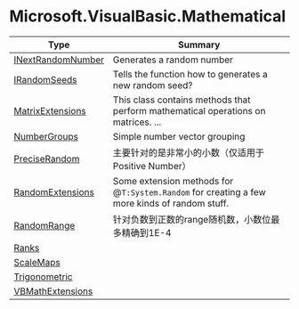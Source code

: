 ﻿
# Microsoft.VisualBasic.Mathematical

|Type|Summary|
|----|-------|
|<a href="#" onClick="load('/docs/Microsoft.VisualBasic.Mathematical/INextRandomNumber.md')">INextRandomNumber</a>|Generates a random number|
|<a href="#" onClick="load('/docs/Microsoft.VisualBasic.Mathematical/IRandomSeeds.md')">IRandomSeeds</a>|Tells the function how to generates a new random seed?|
|<a href="#" onClick="load('/docs/Microsoft.VisualBasic.Mathematical/MatrixExtensions.md')">MatrixExtensions</a>|This class contains methods that perform mathematical operations on matrices. ...|
|<a href="#" onClick="load('/docs/Microsoft.VisualBasic.Mathematical/NumberGroups.md')">NumberGroups</a>|Simple number vector grouping|
|<a href="#" onClick="load('/docs/Microsoft.VisualBasic.Mathematical/PreciseRandom.md')">PreciseRandom</a>|主要针对的是非常小的小数（仅适用于Positive Number）|
|<a href="#" onClick="load('/docs/Microsoft.VisualBasic.Mathematical/RandomExtensions.md')">RandomExtensions</a>|Some extension methods for @``T:System.Random`` for creating a few more kinds of random stuff.|
|<a href="#" onClick="load('/docs/Microsoft.VisualBasic.Mathematical/RandomRange.md')">RandomRange</a>|针对负数到正数的range随机数，小数位最多精确到1E-4|
|<a href="#" onClick="load('/docs/Microsoft.VisualBasic.Mathematical/Ranks.md')">Ranks</a>||
|<a href="#" onClick="load('/docs/Microsoft.VisualBasic.Mathematical/ScaleMaps.md')">ScaleMaps</a>||
|<a href="#" onClick="load('/docs/Microsoft.VisualBasic.Mathematical/Trigonometric.md')">Trigonometric</a>||
|<a href="#" onClick="load('/docs/Microsoft.VisualBasic.Mathematical/VBMathExtensions.md')">VBMathExtensions</a>||


